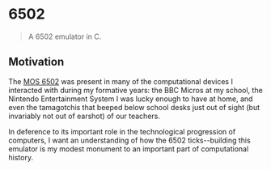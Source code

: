 # 6502

> A 6502 emulator in C.

## Motivation 

The [MOS 6502](https://en.wikipedia.org/wiki/MOS_Technology_6502) was present in many of the computational devices I interacted with during my formative years: the BBC Micros at my school, the Nintendo Entertainment System I was lucky enough to have at home, and even the tamagotchis that beeped below school desks just out of sight (but invariably not out of earshot) of our teachers.

In deference to its important role in the technological progression of computers, I want an understanding of how the 6502 ticks--building this emulator is my modest monument to an important part of computational history.
